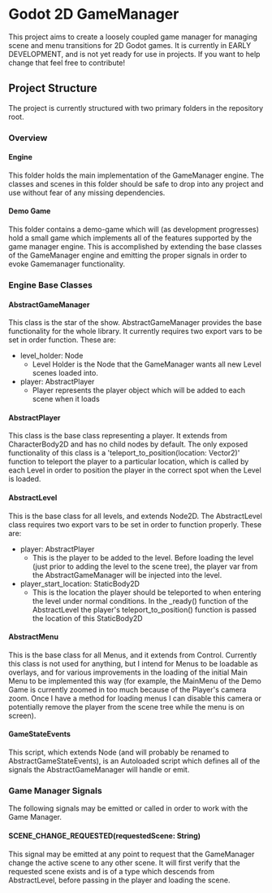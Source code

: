 # Godot 2D GameManager

This project aims to create a loosely coupled game manager for managing scene and menu transitions for 2D Godot games. It is currently in EARLY DEVELOPMENT, and is not yet ready for use in projects. If you want to help change that feel free to contribute!

## Project Structure
The project is currently structured with two primary folders in the repository root. 
### Overview
#### Engine
This folder holds the main implementation of the GameManager engine. The classes and scenes in this folder should be safe to drop into any project and use without fear of any missing dependencies.
#### Demo Game
This folder contains a demo-game which will (as development progresses) hold a small game which implements all of the features supported by the game manager engine. This is accomplished by extending the base classes of the GameManager engine and emitting the proper signals in order to evoke Gamemanager functionality.

### Engine Base Classes

#### AbstractGameManager
This class is the star of the show. AbstractGameManager provides the base functionality for the whole library. It currently requires two export vars to be set in order function. These are:
 * level_holder: Node
 	* Level Holder is the Node that the GameManager wants all new Level scenes loaded into.
 * player: AbstractPlayer
 	* Player represents the player object which will be added to each scene when it loads

#### AbstractPlayer
This class is the base class representing a player. It extends from CharacterBody2D and has no child nodes by default. The only exposed functionality of this class is a 'teleport_to_position(location: Vector2)' function to teleport the player to a particular location, which is called by each Level in order to position the player in the correct spot when the Level is loaded.

#### AbstractLevel
This is the base class for all levels, and extends Node2D. The AbstractLevel class requires two export vars to be set in order to function properly. These are:
 * player: AbstractPlayer
 	* This is the player to be added to the level. Before loading the level (just prior to adding the level to the scene tree), the player var from the AbstractGameManager will be injected into the level.
 * player_start_location: StaticBody2D
 	* This is the location the player should be teleported to when entering the level under normal conditions. In the _ready() function of the AbstractLevel the player's teleport_to_position() function is passed the location of this StaticBody2D


#### AbstractMenu
This is the base class for all Menus, and it extends from Control. Currently this class is not used for anything, but I intend for Menus to be loadable as overlays, and for various improvements in the loading of the initial Main Menu to be implemented this way (for example, the MainMenu of the Demo Game is currently zoomed in too much because of the Player's camera zoom. Once I have a method for loading menus I can disable this camera or potentially remove the player from the scene tree while the menu is on screen).

#### GameStateEvents
This script, which extends Node (and will probably be renamed to AbstractGameStateEvents), is an Autoloaded script which defines all of the signals the AbstractGameManager will handle or emit.

### Game Manager Signals
The following signals may be emitted or called in order to work with the Game Manager.

#### SCENE_CHANGE_REQUESTED(requestedScene: String)
This signal may be emitted at any point to request that the GameManager change the active scene to any other scene. It will first verify that the requested scene exists and is of a type which descends from AbstractLevel, before passing in the player and loading the scene.

